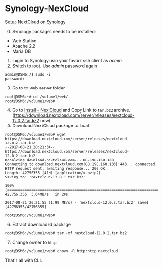 # Synology-NexCloud
Setup NextCloud on Synology

0. Synology packages needs to be installed:
* Web Station
* Apache 2.2
* Maria DB

1. Login to Synology usin your favorit ssh client as *admin*
2. Switch to root. Use *admin* password again
```
admin@DSM6:/$ sudo -i
password:
```
3. Go to to web server folder
```
root@DSM6:~# cd /volume1/web/
root@DSM6:/volume1/web#
```
4. Go to [Install - NextCloud](https://nextcloud.com/install/#instructions-server) and Copy Link to `tar.bz2` archive. (https://download.nextcloud.com/server/releases/nextcloud-12.0.2.tar.bz2 now)
5. Download NextCloud package to local
```
root@DSM6:/volume1/web# wget https://download.nextcloud.com/server/releases/nextcloud-12.0.2.tar.bz2
--2017-08-21 20:21:34--  https://download.nextcloud.com/server/releases/nextcloud-12.0.2.tar.bz2
Resolving download.nextcloud.com... 88.198.160.133
Connecting to download.nextcloud.com|88.198.160.133|:443... connected.
HTTP request sent, awaiting response... 200 OK
Length: 42756355 (41M) [application/x-bzip2]
Saving to: 'nextcloud-12.0.2.tar.bz2'

100%[=====================================================================================================>] 42,756,355  3.64MB/s   in 20s

2017-08-21 20:21:55 (1.99 MB/s) - 'nextcloud-12.0.2.tar.bz2' saved [42756355/42756355]

root@DSM6:/volume1/web#
```
6. Extract downloaded package
```
root@DSM6:/volume1/web# tar -xf nextcloud-12.0.2.tar.bz2
```
7. Change owner to `http`
```
root@DSM6:/volume1/web# chown -R http:http nextcloud
```
That's all with CLI.

